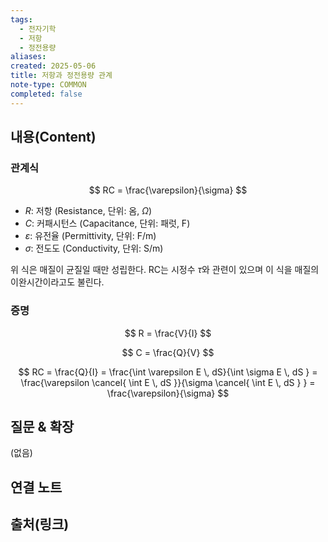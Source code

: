 ```yaml
---
tags:
  - 전자기학
  - 저항
  - 정전용량
aliases: 
created: 2025-05-06
title: 저항과 정전용량 관계
note-type: COMMON
completed: false
---
```


## 내용(Content)

### 관계식

$$
RC = \frac{\varepsilon}{\sigma}
$$

- $R$: 저항 (Resistance, 단위: 옴, $\Omega$)
- $C$: 커패시턴스 (Capacitance, 단위: 패럿, F)
- $\varepsilon$: 유전율 (Permittivity, 단위: F/m)
- $\sigma$: 전도도 (Conductivity, 단위: S/m)

위 식은 매질이 균질일 때만 성립한다. RC는 시정수 $\tau$와 관련이 있으며 이 식을 매질의 이완시간이라고도 불린다.
### 증명

$$
R = \frac{V}{I}
$$

$$
C = \frac{Q}{V}
$$

$$
RC = \frac{Q}{I} = \frac{\int \varepsilon E \, dS}{\int \sigma E \, dS } = \frac{\varepsilon \cancel{ \int E \, dS }}{\sigma \cancel{ \int  E \, dS } } = \frac{\varepsilon}{\sigma}
$$

## 질문 & 확장

(없음)

## 연결 노트

## 출처(링크)

